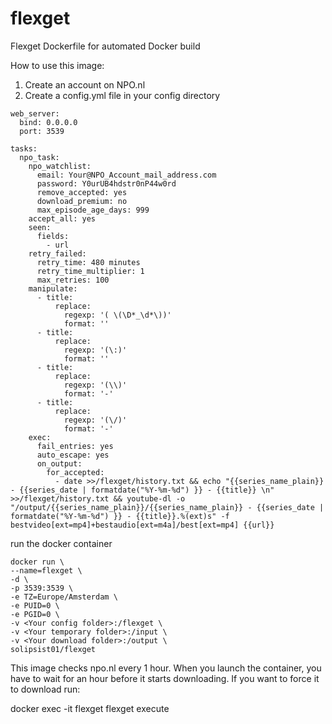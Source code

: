 # flexget
Flexget Dockerfile for automated Docker build

How to use this image:

1. Create an account on NPO.nl
2. Create a config.yml file in your config directory

```
web_server:
  bind: 0.0.0.0
  port: 3539

tasks:
  npo_task:
    npo_watchlist:
      email: Your@NPO_Account_mail_address.com
      password: Y0urUB4hdstr0nP44w0rd
      remove_accepted: yes
      download_premium: no
      max_episode_age_days: 999
    accept_all: yes
    seen:
      fields:
        - url
    retry_failed:
      retry_time: 480 minutes
      retry_time_multiplier: 1
      max_retries: 100
    manipulate:
      - title:
          replace:
            regexp: '( \(\D*_\d*\))'
            format: ''
      - title:
          replace: 
            regexp: '(\:)' 
            format: ''
      - title:          
          replace: 
            regexp: '(\\)' 
            format: '-'
      - title:          
          replace: 
            regexp: '(\/)' 
            format: '-'            
    exec:
      fail_entries: yes
      auto_escape: yes
      on_output:
        for_accepted:
          - date >>/flexget/history.txt && echo "{{series_name_plain}} - {{series_date | formatdate("%Y-%m-%d") }} - {{title}} \n" >>/flexget/history.txt && youtube-dl -o "/output/{{series_name_plain}}/{{series_name_plain}} - {{series_date | formatdate("%Y-%m-%d") }} - {{title}}.%(ext)s" -f bestvideo[ext=mp4]+bestaudio[ext=m4a]/best[ext=mp4] {{url}} 
```

run the docker container

```
docker run \
--name=flexget \
-d \
-p 3539:3539 \
-e TZ=Europe/Amsterdam \
-e PUID=0 \
-e PGID=0 \
-v <Your config folder>:/flexget \
-v <Your temporary folder>:/input \
-v <Your download folder>:/output \
solipsist01/flexget
```

This image checks npo.nl every 1 hour. When you launch the container, you have to wait for an hour before it starts downloading.
If you want to force it to download run:

docker exec -it flexget flexget execute

